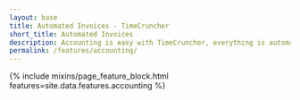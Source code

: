 ```yaml
---
layout: base
title: Automated Invoices - TimeCruncher
short_title: Automated Invoices
description: Accounting is easy with TimeCruncher, everything is automatically generated.
permalink: /features/accounting/
---
```

{% include mixins/page_feature_block.html features=site.data.features.accounting %}